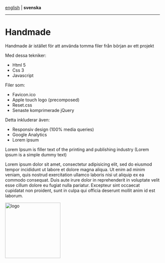 [english](https://github.com/Ha006/handmade/blob/master/README.md) | **svenska**
- - -

Handmade
===========

Handmade är istället för att använda tomma filer från början av ett projekt

Med dessa tekniker:

* Html 5
* Css 3
* Javascript

Filer som:

* Favicon.ico
* Apple touch logo (precomposed)
* Reset.css
* Senaste komprimerade jQuery

Detta inkluderar även:

* Responsiv design (100% media queries)
* Google Analytics
* Lorem ipsum

Lorem Ipsum is filler text of the printing and publishing industry (Lorem ipsum is a simple dummy text)

Lorem ipsum dolor sit amet, consectetur adipisicing elit, sed do eiusmod tempor incididunt ut labore et dolore magna aliqua. Ut enim ad minim veniam, quis nostrud exercitation ullamco laboris nisi ut aliquip ex ea commodo consequat. Duis aute irure dolor in reprehenderit in voluptate velit esse cillum dolore eu fugiat nulla pariatur. Excepteur sint occaecat cupidatat non proident, sunt in culpa qui officia deserunt mollit anim id est laborum.

<img src="https://fbcdn-sphotos-h-a.akamaihd.net/hphotos-ak-prn2/1382809_531221563621299_352345554_n.png" width="180" height="180" alt="logo"/>
